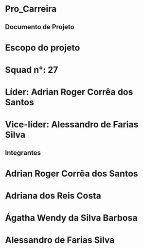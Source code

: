 # Pro_Carreira

## Documento de Projeto ##

# Escopo do projeto

# Squad n°: 27
# Líder: Adrian Roger Corrêa dos Santos
# Vice-líder: Alessandro de Farias Silva

## Integrantes ##

# Adrian Roger Corrêa dos Santos
# Adriana dos Reis Costa
# Ágatha Wendy da Silva Barbosa
# Alessandro de Farias Silva
